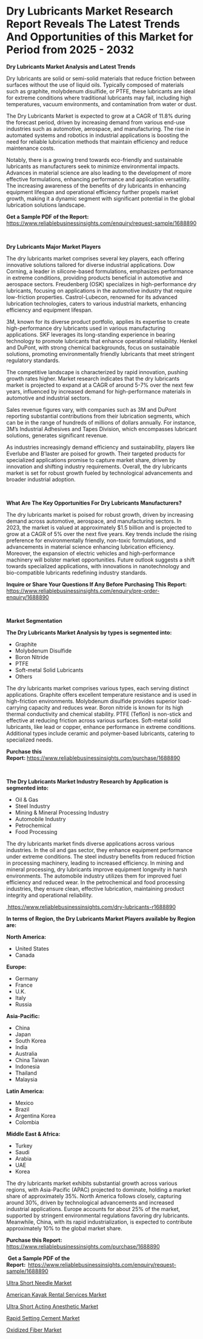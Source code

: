 <p><h1>Dry Lubricants Market Research Report Reveals The Latest Trends And Opportunities of this Market for Period from 2025 - 2032</h1></p><p><strong>Dry Lubricants Market Analysis and Latest Trends</strong></p>
<p><p>Dry lubricants are solid or semi-solid materials that reduce friction between surfaces without the use of liquid oils. Typically composed of materials such as graphite, molybdenum disulfide, or PTFE, these lubricants are ideal for extreme conditions where traditional lubricants may fail, including high temperatures, vacuum environments, and contamination from water or dust. </p><p>The Dry Lubricants Market is expected to grow at a CAGR of 11.8% during the forecast period, driven by increasing demand from various end-use industries such as automotive, aerospace, and manufacturing. The rise in automated systems and robotics in industrial applications is boosting the need for reliable lubrication methods that maintain efficiency and reduce maintenance costs. </p><p>Notably, there is a growing trend towards eco-friendly and sustainable lubricants as manufacturers seek to minimize environmental impacts. Advances in material science are also leading to the development of more effective formulations, enhancing performance and application versatility. The increasing awareness of the benefits of dry lubricants in enhancing equipment lifespan and operational efficiency further propels market growth, making it a dynamic segment with significant potential in the global lubrication solutions landscape.</p></p>
<p><strong>Get a Sample PDF of the Report:&nbsp;</strong> <a href="https://www.reliablebusinessinsights.com/enquiry/request-sample/1688890?utm_campaign=113&utm_medium=2&utm_source=Github&utm_content=ia&utm_term=31012025&utm_id=dry-lubricants">https://www.reliablebusinessinsights.com/enquiry/request-sample/1688890</a></p>
<p>&nbsp;</p>
<p><strong>Dry Lubricants Major Market Players</strong></p>
<p><p>The dry lubricants market comprises several key players, each offering innovative solutions tailored for diverse industrial applications. Dow Corning, a leader in silicone-based formulations, emphasizes performance in extreme conditions, providing products beneficial in automotive and aerospace sectors. Freudenberg (OSK) specializes in high-performance dry lubricants, focusing on applications in the automotive industry that require low-friction properties. Castrol-Lubecon, renowned for its advanced lubrication technologies, caters to various industrial markets, enhancing efficiency and equipment lifespan.</p><p>3M, known for its diverse product portfolio, applies its expertise to create high-performance dry lubricants used in various manufacturing applications. SKF leverages its long-standing experience in bearing technology to promote lubricants that enhance operational reliability. Henkel and DuPont, with strong chemical backgrounds, focus on sustainable solutions, promoting environmentally friendly lubricants that meet stringent regulatory standards.</p><p>The competitive landscape is characterized by rapid innovation, pushing growth rates higher. Market research indicates that the dry lubricants market is projected to expand at a CAGR of around 5-7% over the next few years, influenced by increased demand for high-performance materials in automotive and industrial sectors.</p><p>Sales revenue figures vary, with companies such as 3M and DuPont reporting substantial contributions from their lubrication segments, which can be in the range of hundreds of millions of dollars annually. For instance, 3M’s Industrial Adhesives and Tapes Division, which encompasses lubricant solutions, generates significant revenue. </p><p>As industries increasingly demand efficiency and sustainability, players like Everlube and B’laster are poised for growth. Their targeted products for specialized applications promise to capture market share, driven by innovation and shifting industry requirements. Overall, the dry lubricants market is set for robust growth fueled by technological advancements and broader industrial adoption.</p></p>
<p>&nbsp;</p>
<p><strong>What Are The Key Opportunities For Dry Lubricants Manufacturers?</strong></p>
<p><p>The dry lubricants market is poised for robust growth, driven by increasing demand across automotive, aerospace, and manufacturing sectors. In 2023, the market is valued at approximately $1.5 billion and is projected to grow at a CAGR of 5% over the next five years. Key trends include the rising preference for environmentally friendly, non-toxic formulations, and advancements in material science enhancing lubrication efficiency. Moreover, the expansion of electric vehicles and high-performance machinery will bolster market opportunities. Future outlook suggests a shift towards specialized applications, with innovations in nanotechnology and bio-compatible lubricants redefining industry standards.</p></p>
<p><strong>Inquire or Share Your Questions If Any Before Purchasing This Report:</strong> <a href="https://www.reliablebusinessinsights.com/enquiry/pre-order-enquiry/1688890?utm_campaign=113&utm_medium=2&utm_source=Github&utm_content=ia&utm_term=31012025&utm_id=dry-lubricants">https://www.reliablebusinessinsights.com/enquiry/pre-order-enquiry/1688890</a></p>
<p>&nbsp;</p>
<p><strong>Market Segmentation</strong></p>
<p><strong>The Dry Lubricants Market Analysis by types is segmented into:</strong></p>
<p><ul><li>Graphite</li><li>Molybdenum Disulfide</li><li>Boron Nitride</li><li>PTFE</li><li>Soft-metal Solid Lubricants</li><li>Others</li></ul></p>
<p><p>The dry lubricants market comprises various types, each serving distinct applications. Graphite offers excellent temperature resistance and is used in high-friction environments. Molybdenum disulfide provides superior load-carrying capacity and reduces wear. Boron nitride is known for its high thermal conductivity and chemical stability. PTFE (Teflon) is non-stick and effective at reducing friction across various surfaces. Soft-metal solid lubricants, like lead or copper, enhance performance in extreme conditions. Additional types include ceramic and polymer-based lubricants, catering to specialized needs.</p></p>
<p><strong>Purchase this Report:&nbsp;</strong><a href="https://www.reliablebusinessinsights.com/purchase/1688890?utm_campaign=113&utm_medium=2&utm_source=Github&utm_content=ia&utm_term=31012025&utm_id=dry-lubricants">https://www.reliablebusinessinsights.com/purchase/1688890</a></p>
<p>&nbsp;</p>
<p><strong>The Dry Lubricants Market Industry Research by Application is segmented into:</strong></p>
<p><ul><li>Oil & Gas</li><li>Steel Industry</li><li>Mining & Mineral Processing Industry</li><li>Automobile Industry</li><li>Petrochemical</li><li>Food Processing</li></ul></p>
<p><p>The dry lubricants market finds diverse applications across various industries. In the oil and gas sector, they enhance equipment performance under extreme conditions. The steel industry benefits from reduced friction in processing machinery, leading to increased efficiency. In mining and mineral processing, dry lubricants improve equipment longevity in harsh environments. The automobile industry utilizes them for improved fuel efficiency and reduced wear. In the petrochemical and food processing industries, they ensure clean, effective lubrication, maintaining product integrity and operational reliability.</p></p>
<p><a href="https://www.reliablebusinessinsights.com/dry-lubricants-r1688890?utm_campaign=113&utm_medium=2&utm_source=Github&utm_content=ia&utm_term=31012025&utm_id=dry-lubricants">&nbsp;https://www.reliablebusinessinsights.com/dry-lubricants-r1688890</a></p>
<p><strong>In terms of Region, the Dry Lubricants Market Players available by Region are:</strong></p>
<p>
    <p> <strong> North America: </strong>
        <ul>
            <li>United States</li>
            <li>Canada</li>
        </ul>
        </p> 
    <p> <strong> Europe: </strong>
        <ul>
            <li>Germany</li>
            <li>France</li>
            <li>U.K.</li>
            <li>Italy</li>
            <li>Russia</li>
        </ul>
        </p> 
    <p> <strong> Asia-Pacific: </strong>
        <ul>
            <li>China</li>
            <li>Japan</li>
            <li>South Korea</li>
            <li>India</li>
            <li>Australia</li>
            <li>China Taiwan</li>
            <li>Indonesia</li>
            <li>Thailand</li>
            <li>Malaysia</li>
        </ul>
        </p> 
    <p> <strong> Latin America: </strong>
        <ul>
            <li>Mexico</li>
            <li>Brazil</li>
            <li>Argentina Korea</li>
            <li>Colombia</li>
        </ul>
        </p> 
    <p> <strong> Middle East & Africa: </strong>
        <ul>
            <li>Turkey</li>
            <li>Saudi</li>
            <li>Arabia</li>
            <li>UAE</li>
            <li>Korea</li>
        </ul>
    </p>
    </p>
<p><p>The dry lubricants market exhibits substantial growth across various regions, with Asia-Pacific (APAC) projected to dominate, holding a market share of approximately 35%. North America follows closely, capturing around 30%, driven by technological advancements and increased industrial applications. Europe accounts for about 25% of the market, supported by stringent environmental regulations favoring dry lubricants. Meanwhile, China, with its rapid industrialization, is expected to contribute approximately 10% to the global market share.</p></p>
<p><strong>Purchase this Report: </strong><a href="https://www.reliablebusinessinsights.com/purchase/1688890?utm_campaign=113&utm_medium=2&utm_source=Github&utm_content=ia&utm_term=31012025&utm_id=dry-lubricants">https://www.reliablebusinessinsights.com/purchase/1688890</a></p>
<p>&nbsp;<strong>Get a Sample PDF of the Report:&nbsp;&nbsp;</strong><a href="https://www.reliablebusinessinsights.com/enquiry/request-sample/1688890?utm_campaign=113&utm_medium=2&utm_source=Github&utm_content=ia&utm_term=31012025&utm_id=dry-lubricants">https://www.reliablebusinessinsights.com/enquiry/request-sample/1688890</a></p>
<p><strong></strong></p>
<p><p><a href="https://www.linkedin.com/pulse/market-insights-revenue-forecast-ultra-short-needle-132-m6pde?utm_campaign=113&utm_medium=2&utm_source=Github&utm_content=ia&utm_term=31012025&utm_id=dry-lubricants">Ultra Short Needle Market</a></p><p><a href="https://www.linkedin.com/pulse/in-depth-american-kayak-rental-services-market-analysis-ynvjf?utm_campaign=113&utm_medium=2&utm_source=Github&utm_content=ia&utm_term=31012025&utm_id=dry-lubricants">American Kayak Rental Services Market</a></p><p><a href="https://www.linkedin.com/pulse/comprehensive-ultra-short-acting-anesthetic-report-industry-ord8e?utm_campaign=113&utm_medium=2&utm_source=Github&utm_content=ia&utm_term=31012025&utm_id=dry-lubricants">Ultra Short Acting Anesthetic Market</a></p><p><a href="https://github.com/semiensamuel72378/Market-Research-Report-List-1/blob/main/rapid-setting-cement-market.md?utm_campaign=113&utm_medium=2&utm_source=Github&utm_content=ia&utm_term=31012025&utm_id=dry-lubricants">Rapid Setting Cement Market</a></p><p><a href="https://github.com/letisharempel95/Market-Research-Report-List-1/blob/main/oxidized-fiber-market.md?utm_campaign=113&utm_medium=2&utm_source=Github&utm_content=ia&utm_term=31012025&utm_id=dry-lubricants">Oxidized Fiber Market</a></p></p>